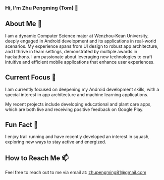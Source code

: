 
### Hi, I'm Zhu Pengming (Tom) 👋

## About Me 🚀

I am a dynamic Computer Science major at Wenzhou-Kean University, deeply engaged in Android development and its applications in real-world scenarios. My experience spans from UI design to robust app architecture, and I thrive in team settings, demonstrated by multiple awards in 
hackathons. I am passionate about leveraging new technologies to craft intuitive and efficient mobile applications that enhance user experiences.

## Current Focus 🔭

I am currently focused on deepening my Android development skills, with a special interest in app architecture and machine learning applications.

My recent projects include developing educational and plant care apps, which are both live and receiving positive feedback on Google Play.

 ## Fun Fact 🎉
 
 I enjoy trail running and have recently developed an interest in squash, exploring new ways to stay active and energized.

 ## How to Reach Me 📫

 Feel free to reach out to me via email at: [zhupengming81@gmail.com](mailto:zhupengming81@gmail.com)



